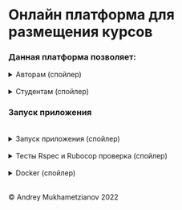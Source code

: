 # Онлайн платформа для размещения курсов

### Данная платформа позволяет:
<details>
      <summary>Авторам  (спойлер) </summary>

* Опубликовывать свои курсы для обучения (Размещать видео и прикреплять необходимые для курса файлы );
* Курсы могут быть не опубликованы и будут храниться у автора в статусе черновик. Черновики курсов не видны никому кроме автора. В любое время можно вернуться и опубликовать заготовленный ранее курс;
* Создавать лекции к каждому экзамену;
* Создавать экзамены (тестовые задания), устанавливать их сроки сдачи (реализован таймер), а также количества попыток ;
* Создавать и проверять дипломные задания студентов (принимать/отклонять их);
* Генерировать сертификаты об успешном прохождении курса;

</details>

<br>

<details>
       <summary> Студентам (спойлер) </summary>

* Записываться/поступать на выбранный курс;
* Просматривать контент курса;
* Оценивать контент, который вам предлагают учителя;
* Делиться комментариями;
* Отмечать уже пройденые лекции;
* Не забывать целиком пройти курс. Удобный контроль прогресса прохождения выбранного курса (процент прохождения курса указан в прогрессбаре);
* Отправлять на проверку дипломные работы. Вы увидите приняли ли вашу работу в специальном статуте;
* Проходить экзамены (тестовые задания);
* Получать сертификаты о прохождении выбранного курса. Вы увидите их в личном кабинете.

</details>

### Запуск приложения

<br>
<details>
       <summary> Запуск приложения (спойлер) </summary>

***ВАЖНО!***
> Если вы используете WINDOWS + WSL убедитесь что вы запустили базу данных Postgresql !

- Установить зависимости

```shell
bundle install
```

- Создать БД

```shell
rails db:create
```

- Запустить миграции

```shell
rails db:migrate
```

- Установить гем 'foreman' https://github.com/ddollar/foreman

```shell
gem install foreman
```

- Запустить 'foreman'

```shell
foreman start
```

</details>
<br>
<details>
       <summary>Тесты Rspec и Rubocop проверка (спойлер) </summary>

Для запуска используйте:

```shell
make check
```

</details>
<br>
<details>
       <summary>Docker (спойлер) </summary>

Для запуска Docker используйте:

```shell
make docker_start
```

Для остановки Docker и удаления контейнеров используйте:

```shell
make docker_stop
```

</details>
<br>

&copy; Andrey Mukhametzianov 2022
